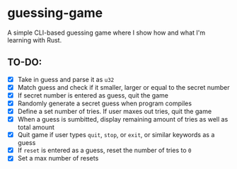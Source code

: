 # guessing-game
A simple CLI-based guessing game where I show how and what I'm learning with Rust.

## TO-DO:
* [x] Take in guess and parse it as `u32`  
* [x] Match guess and check if it smaller, larger or equal to the secret number  
* [x] If secret number is entered as guess, quit the game  
* [x] Randomly generate a secret guess when program compiles  
* [x] Define a set number of tries. If user maxes out tries, quit the game  
* [x] When a guess is sumbitted, display remaining amount of tries as well as total amount  
* [x] Quit game if user types `quit`, `stop`, or `exit`, or similar keywords as a guess  
* [x] If `reset` is entered as a guess, reset the number of tries to `0`  
* [x] Set a max number of resets  